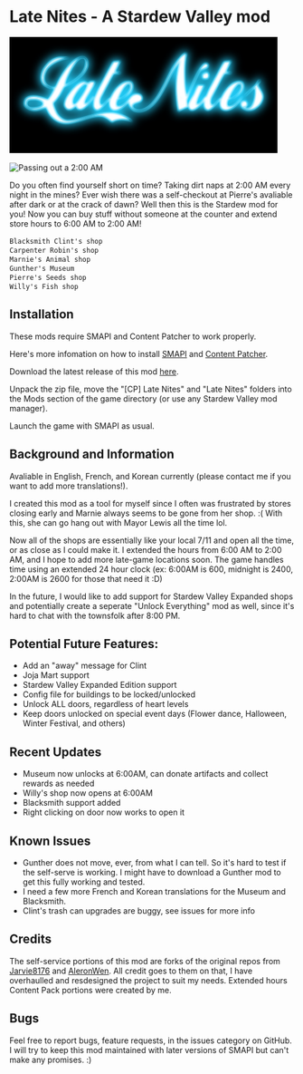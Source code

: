 # Late Nites - A Stardew Valley mod

![Late Nites](/media/latenites.png)

![Passing out a 2:00 AM](/media/two_am.gif)

Do you often find yourself short on time? Taking dirt naps at 2:00 AM every night in the mines?
Ever wish there was a self-checkout at Pierre's avaliable after dark or at the crack of dawn? Well then this
is the Stardew mod for you!
Now you can buy stuff without someone at the counter and extend store hours to 6:00 AM to 2:00 AM!

    Blacksmith Clint's shop
    Carpenter Robin's shop
    Marnie's Animal shop
    Gunther's Museum
    Pierre's Seeds shop
    Willy's Fish shop

## Installation

These mods require SMAPI and Content Patcher to work properly.

Here's more infomation on how to install [SMAPI](https://stardewvalleywiki.com/Modding:Player_Guide/Getting_Started) and [Content Patcher](https://www.nexusmods.com/stardewvalley/mods/1915).

Download the latest release of this mod [here](https://github.com/montgomerysamantha/LateNites/releases/).

Unpack the zip file, move the "[CP] Late Nites" and "Late Nites" folders into the Mods section of the game directory (or use any Stardew Valley mod manager).

Launch the game with SMAPI as usual.

## Background and Information

Avaliable in English, French, and Korean currently (please contact me if you want to add more translations!).

I created this mod as a tool for myself since I often was frustrated by stores closing early and Marnie always seems to be gone from her shop. :(
With this, she can go hang out with Mayor Lewis all the time lol.

Now all of the shops are essentially like your local 7/11 and open all the time, or as close as I could make it.
I extended the hours from 6:00 AM to 2:00 AM, and I hope to add more late-game locations soon.
The game handles time using an extended 24 hour clock (ex: 6:00AM is 600, midnight is 2400, 2:00AM is 2600 for those that need it :D)

In the future, I would like to add support for Stardew Valley Expanded shops and potentially create a seperate "Unlock Everything" mod as well, since it's
hard to chat with the townsfolk after 8:00 PM.

## Potential Future Features:
- Add an "away" message for Clint
- Joja Mart support
- Stardew Valley Expanded Edition support
- Config file for buildings to be locked/unlocked
- Unlock ALL doors, regardless of heart levels
- Keep doors unlocked on special event days (Flower dance, Halloween, Winter Festival, and others)

## Recent Updates
- Museum now unlocks at 6:00AM, can donate artifacts and collect rewards as needed
- Willy's shop now opens at 6:00AM
- Blacksmith support added
- Right clicking on door now works to open it

## Known Issues
- Gunther does not move, ever, from what I can tell. So it's hard to test if the self-serve is working. I might have to download a Gunther mod to get this
fully working and tested.
- I need a few more French and Korean translations for the Museum and Blacksmith.
- Clint's trash can upgrades are buggy, see issues for more info

## Credits

The self-service portions of this mod are forks of the original repos from [Jarvie8176](https://github.com/Jarvie8176) and [AleronWen](https://github.com/AleronWen/StardewMods).
All credit goes to them on that, I have overhaulled and resdesigned the project to suit my needs.
Extended hours Content Pack portions were created by me.

## Bugs
Feel free to report bugs, feature requests, in the issues category on GitHub. I will try to keep this mod maintained with later versions of SMAPI but can't make any promises. :)
